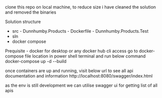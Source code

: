 clone this repo on local machine, to reduce size i have cleaned the solution and removed the binaries

Solution structure
  - src
        - Dunnhumby.Products
          - Dockerfile
        - Dunnhumby.Products.Test
  - sln
  - docker compose

Prequisite - docker for desktop or any docker hub cli access
go to docker-compose file location in power shell terminal and run below command 
    docker-compose up -d --build
    
once containers are up and running, visit below url to see all api documentation and information
http://localhost:8080/swagger/index.html

as the env is still development we can utilise swagger ui for getting list of all apis
    
